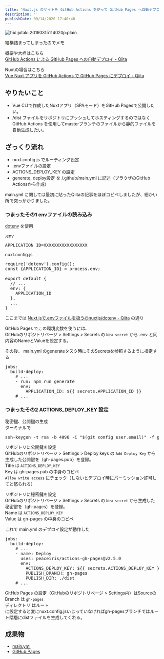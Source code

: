 ```yaml
---
title: 'Nuxt.js のサイトを GitHub Actions を使って GitHub Pages へ自動デプロイする'
description: ''
publishDate: 09/14/2020 17:40:48
---
```


<p><span itemscope itemtype="http://schema.org/Photograph"><img src="/images/hatena/20190315114020.png" alt="f:id:jotaki:20190315114020p:plain" title="f:id:jotaki:20190315114020p:plain" class="hatena-fotolife" itemprop="image"></span></p>

<p>結構詰まってしまったのでメモ</p>

<p>概要や大枠はこちら<br />
<a href="https://qiita.com/peaceiris/items/d401f2e5724fdcb0759d">GitHub Actions による GitHub Pages への自動デプロイ - Qiita</a></p>

<p>Nuxtの場合はこちら<br />
<a href="https://qiita.com/peaceiris/items/154fc3f9bccf9e4eb137">Vue Nuxt アプリを GitHub Actions で GitHub Pages にデプロイ - Qiita</a></p>

<h2>やりたいこと</h2>

<ul>
<li>Vue CLIで作成したNuxtアプリ（SPAモード）をGitHub Pagesで公開したい。</li>
<li>/dist ファイルをリポジトリにプッシュしてホスティングするのではなく GitHub Actions を使用してmasterブランチのファイルから静的ファイルを自動生成したい。</li>
</ul>

<h2>ざっくり流れ</h2>

<ul>
<li>nuxt.config.js でルーティング設定</li>
<li>.envファイルの設定</li>
<li>ACTIONS_DEPLOY_KEY の設定</li>
<li>generate, deploy設定 を /.github/main.yml に記述（ブラウザのGitHub Actionsから作成）</li>
</ul>

<p>main.yml に関しては最初に貼ったQiitaの記事をほぼコピペしましたが、細かい所で突っかかりました。</p>

<h3>つまったその1 envファイルの読み込み</h3>

<p><a href="https://www.npmjs.com/package/dotenv">dotenv</a> を使用</p>

<p>.env</p>

<pre class="code" data-lang="" data-unlink>APPLICATION_ID=XXXXXXXXXXXXXXXXX</pre>

<p>nuxt.config.js</p>

<pre class="code lang-javascript" data-lang="javascript" data-unlink>require(<span class="synConstant">'dotenv'</span>).config();
<span class="synStatement">const</span> <span class="synIdentifier">{</span>APPLICATION_ID<span class="synIdentifier">}</span> = process.env;

<span class="synStatement">export</span> <span class="synStatement">default</span> <span class="synIdentifier">{</span>
  <span class="synComment">// ...</span>
  env: <span class="synIdentifier">{</span>
    APPLICATION_ID
  <span class="synIdentifier">}</span>,
  ...
<span class="synIdentifier">}</span>
</pre>

<p>ここまでは <a href="https://qiita.com/taichi0514/items/3939af222dee21a44413">Nuxt.jsで.envファイルを扱う@nuxtjs/dotenv - Qiita</a> の通り</p>

<p>GitHub Pages でこの環境変数を使うには、<br />
GitHubのリポジトリページ > Settings > Secrets の <code>New secret</code> から .env と同内容のNameとValueを設定する。</p>

<p>その後、 main.yml のgenerateタスク時にそのSecretsを参照するように指定する</p>

<pre class="code lang-yaml" data-lang="yaml" data-unlink><span class="synIdentifier">jobs</span><span class="synSpecial">:</span>
  <span class="synIdentifier">build-deploy</span><span class="synSpecial">:</span>
   <span class="synComment"> # ...</span>
    <span class="synStatement">- </span><span class="synIdentifier">run</span><span class="synSpecial">:</span> npm run generate
      <span class="synIdentifier">env</span><span class="synSpecial">:</span>
        <span class="synIdentifier">APPLICATION_ID</span><span class="synSpecial">:</span> ${{ secrets.APPLICATION_ID }}
   <span class="synComment"> # ...</span>
</pre>

<h3>つまったその2 ACTIONS_DEPLOY_KEY 設定</h3>

<p>秘密鍵、公開鍵の生成<br />
ターミナルで</p>

<pre class="code bash" data-lang="bash" data-unlink>ssh-keygen -t rsa -b 4096 -C &#34;$(git config user.email)&#34; -f gh-pages -N &#34;&#34;</pre>

<p>リポジトリに公開鍵を設定<br />
GitHubのリポジトリページ > Settings > Deploy keys の <code>Add Deploy Key</code> から生成した公開鍵を（gh-pages.pub）を登録。<br />
Title は <code>ACTIONS_DEPLOY_KEY</code><br />
Key は gh-pages.pub の中身のコピペ<br />
<code>Allow write access</code> にチェック（しないとデプロイ時にパーミッション許可してと怒られる）</p>

<p>リポジトリに秘密鍵を設定<br />
GitHubのリポジトリページ > Settings > Secrets の <code>New secret</code> から生成した秘密鍵を（gh-pages）を登録。<br />
Name は <code>ACTIONS_DEPLOY_KEY</code><br />
Value は gh-pages の中身のコピペ</p>

<p>これで main.yml のデプロイ設定が動作した</p>

<pre class="code lang-yaml" data-lang="yaml" data-unlink><span class="synIdentifier">jobs</span><span class="synSpecial">:</span>
  <span class="synIdentifier">build-deploy</span><span class="synSpecial">:</span>
   <span class="synComment"> # ...</span>
    <span class="synStatement">- </span><span class="synIdentifier">name</span><span class="synSpecial">:</span> Deploy
      <span class="synIdentifier">uses</span><span class="synSpecial">:</span> peaceiris/actions-gh-pages@v2.5.0
      <span class="synIdentifier">env</span><span class="synSpecial">:</span>
        <span class="synIdentifier">ACTIONS_DEPLOY_KEY</span><span class="synSpecial">:</span> ${{ secrets.ACTIONS_DEPLOY_KEY }}
        <span class="synIdentifier">PUBLISH_BRANCH</span><span class="synSpecial">:</span> gh-pages
        <span class="synIdentifier">PUBLISH_DIR</span><span class="synSpecial">:</span> ./dist
   <span class="synComment"> # ...</span>
</pre>

<p>GitHub Pages の設定（GitHubのリポジトリページ > Settings内）はSourceの<br />
Branch は <code>gh-pages</code><br />
ディレクトリ はルート<br />
に設定すると変にnuxt.config.jsいじっていなければgh-pagesブランチではルート階層にdistファイルを生成してくれる。</p>

<h2>成果物</h2>

<ul>
<li><a href="https://github.com/yuheijotaki/nuxt-rakuten-api/blob/master/.github/workflows/main.yml">main.yml</a></li>
<li><a href="https://yuheijotaki.github.io/nuxt-rakuten-api/">GitHub Pages</a></li>
</ul>
